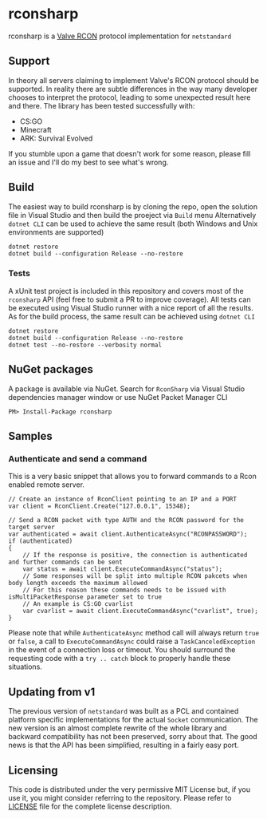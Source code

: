 # rconsharp

rconsharp is a [Valve RCON](https://developer.valvesoftware.com/wiki/Source_RCON_Protocol) protocol implementation for `netstandard`

## Support

In theory all servers claiming to implement Valve's RCON protocol should be supported.
In reality there are subtle differences in the way many developer chooses to interpret the protocol, leading to some unexpected result here and there.
The library has been tested successfully with:
* CS:GO
* Minecraft
* ARK: Survival Evolved

If you stumble upon a game that doesn't work for some reason, please fill an issue and I'll do my best to see what's wrong.

## Build

The easiest way to build rconsharp is by cloning the repo, open the solution file in Visual Studio and then build the proeject via `Build` menu
Alternatively `dotnet CLI` can be used to achieve the same result (both Windows and Unix environments are supported)
```
dotnet restore
dotnet build --configuration Release --no-restore
```

### Tests

A xUnit test project is included in this repository and covers most of the `rconsharp` API (feel free to submit a PR to improve coverage).
All tests can be executed using Visual Studio runner with a nice report of all the results.
As for the build process, the same result can be achieved using `dotnet CLI`
```
dotnet restore
dotnet build --configuration Release --no-restore
dotnet test --no-restore --verbosity normal
```
## NuGet packages

A package is available via NuGet. Search for `RconSharp` via Visual Studio dependencies manager window or use NuGet Packet Manager CLI

```
PM> Install-Package rconsharp
```

## Samples

### Authenticate and send a command

This is a very basic snippet that allows you to forward commands to a Rcon enabled remote server.

```
// Create an instance of RconClient pointing to an IP and a PORT
var client = RconClient.Create("127.0.0.1", 15348);

// Send a RCON packet with type AUTH and the RCON password for the target server
var authenticated = await client.AuthenticateAsync("RCONPASSWORD");
if (authenticated)
{
    // If the response is positive, the connection is authenticated and further commands can be sent
    var status = await client.ExecuteCommandAsync("status");
    // Some responses will be split into multiple RCON pakcets when body length exceeds the maximum allowed
    // For this reason these commands needs to be issued with isMultiPacketResponse parameter set to true
    // An example is CS:GO cvarlist
    var cvarlist = await client.ExecuteCommandAsync("cvarlist", true);
}
```

Please note that while `AuthenticateAsync` method call will always return `true` or `false`, a call to `ExecuteCommandAsync` could raise a `TaskCanceledException` in the event of a connection loss or timeout. You should surround the requesting code with a `try .. catch` block to properly handle these situations.

## Updating from v1

The previous version of `netstandard` was built as a PCL and contained platform specific implementations for the actual `Socket` communication. The new version is an almost complete rewrite of the whole library and backward compatibility has not been preserved, sorry about that.
The good news is that the API has been simplified, resulting in a fairly easy port. 

## Licensing

This code is distributed under the very permissive MIT License but, if you use it, you might consider referring to the repository. Please refer to [LICENSE](./LICENSE) file for the complete license description.
